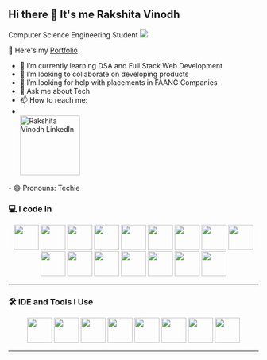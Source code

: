 ## Hi there 👋 It's me Rakshita Vinodh

Computer Science Engineering Student
<img src=![image](https://github.com/user-attachments/assets/394532ed-8f76-4feb-bb09-8a4cfda33061)>

🔭 Here's my [Portfolio](https://rvportfolio2025.netlify.app/)


- 🌱 I’m currently learning DSA and Full Stack Web Development
- 👯 I’m looking to collaborate on developing products
- 🤔 I’m looking for help with placements in FAANG Companies
- 💬 Ask me about Tech
- 📫 How to reach me:
- <br /><a href="https://www.linkedin.com/in/rakshita-vinodh-92a781257/">
  <img src="https://github.com/user-attachments/assets/13d421d4-8ad9-4775-8820-14e852ffdd98" width="120px" alt="Rakshita Vinodh LinkedIn">
</a>
- 😄 Pronouns: Techie

### 💻 I code in

<p align="center">
  <img src="https://img.shields.io/badge/Python-3776AB?style=flat&logo=python&logoColor=white" width="50" height="50"/>
  <img src="https://img.shields.io/badge/C++-00599C?style=flat&logo=c%2B%2B&logoColor=white" width="50" height="50"/>
  <img src="https://img.shields.io/badge/HTML5-E34F26?style=flat&logo=html5&logoColor=white" width="50" height="50"/>
  <img src="https://img.shields.io/badge/CSS3-1572B6?style=flat&logo=css3&logoColor=white" width="50" height="50"/>
  <img src="https://img.shields.io/badge/Sass-CC6699?style=flat&logo=sass&logoColor=white" width="50" height="50"/>
  <img src="https://img.shields.io/badge/Bootstrap-563D7C?style=flat&logo=bootstrap&logoColor=white" width="50" height="50"/>
  <img src="https://img.shields.io/badge/JavaScript-F7DF1E?style=flat&logo=javascript&logoColor=black" width="50" height="50"/>
  <img src="https://img.shields.io/badge/Node.js-339933?style=flat&logo=nodedotjs&logoColor=white" width="50" height="50"/>
  <img src="https://img.shields.io/badge/Handlebars.js-000000?style=flat&logo=handlebarsdotjs&logoColor=white" width="50" height="50"/>
  <img src="https://img.shields.io/badge/GraphQL-E10098?style=flat&logo=graphql&logoColor=white" width="50" height="50"/>
  <img src="https://img.shields.io/badge/TensorFlow-FF6F00?style=flat&logo=tensorflow&logoColor=white" width="50" height="50"/>
  <img src="https://img.shields.io/badge/Arduino-00979D?style=flat&logo=arduino&logoColor=white" width="50" height="50"/>
  <img src="https://img.shields.io/badge/React-20232A?style=flat&logo=react&logoColor=61DAFB" width="50" height="50"/>
  <img src="https://img.shields.io/badge/Firebase-FFCA28?style=flat&logo=firebase&logoColor=white" width="50" height="50"/>
  <img src="https://img.shields.io/badge/MySQL-4479A1?style=flat&logo=mysql&logoColor=white" width="50" height="50"/>
  <img src="https://img.shields.io/badge/MongoDB-47A248?style=flat&logo=mongodb&logoColor=white" width="50" height="50"/>
</p>


---

### 🛠 IDE and Tools I Use

<p align="center">
  <img src="https://img.shields.io/badge/VS%20Code-007ACC?style=flat&logo=visual-studio-code&logoColor=white" width="50" height="50"/>
  <img src="https://img.shields.io/badge/JetBrains%20IDE-000000?style=flat&logo=jetbrains&logoColor=white" width="50" height="50"/>
  <img src="https://img.shields.io/badge/Postman-FF6C37?style=flat&logo=postman&logoColor=white" width="50" height="50"/>
  <img src="https://img.shields.io/badge/Notion-000000?style=flat&logo=notion&logoColor=white" width="50" height="50"/>
  <img src="https://img.shields.io/badge/Photoshop-31A8FF?style=flat&logo=adobe-photoshop&logoColor=white" width="50" height="50"/>
  <img src="https://img.shields.io/badge/Figma-F24E1E?style=flat&logo=figma&logoColor=white" width="50" height="50"/>
  <img src="https://img.shields.io/badge/Netlify-00C7B7?style=flat&logo=netlify&logoColor=white" width="50" height="50"/>
  <img src="https://img.shields.io/badge/Adobe%20XD-FF61F6?style=flat&logo=adobe-xd&logoColor=white" width="50" height="50"/>
</p>


---

